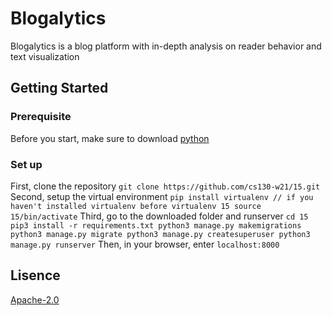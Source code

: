 # Blogalytics
Blogalytics is a blog platform with in-depth analysis on reader behavior and text visualization

## Getting Started
### Prerequisite
Before you start, make sure to download [python](https://www.python.org/downloads/)
### Set up
First, clone the repository
	`git clone https://github.com/cs130-w21/15.git`
Second, setup the virtual environment
	`pip install virtualenv // if you haven't installed virtualenv before
	 virtualenv 15
	 source 15/bin/activate`
Third, go to the downloaded folder and runserver
	`cd 15
	 pip3 install -r requirements.txt
	 python3 manage.py makemigrations
	 python3 manage.py migrate
	 python3 manage.py createsuperuser
	 python3 manage.py runserver`
Then, in your browser, enter `localhost:8000`

## Lisence
[Apache-2.0](https://github.com/cs130-w21/15/blob/master/LICENSE)

